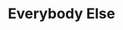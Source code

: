 ---
ee_id: '62'
site: '1'
type: '2'
long_id: 2009-040 Everybody Else
url: 2009-040-everybody-else
title: Everybody Else
year: '2009'
medium: 'Intro for Digital Folklore Book. '
commission:
dims:
pitch: "​Txt about digital folklore."
ps:
live_url: " http://digitalfolklore.org/"
related:
youtube:
imgs: Everybody-Else-2009-040-Full-1-Database-IH.jpg
subheading:
display_year: '2009'
download:
add_credit:
add_credits:
related_code:
layout: things-i-made
---